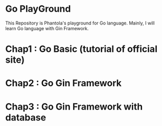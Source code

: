 # Go PlayGround
This Repository is Phantola's playground for Go language.
Mainly, I will learn Go language with Gin Framework.

# Chap1 : Go Basic (tutorial of official site)

# Chap2 : Go Gin Framework

# Chap3 : Go Gin Framework with database
